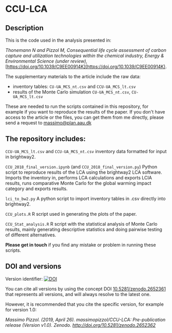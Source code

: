 # CCU-LCA## DescriptionThis is the code used in the analysis presented in:_Thonemann N and Pizzol M, Consequential life cycle assessment of carbon capture and utilization technologies within the chemical industry,  Energy & Environmental Science (under review),_ [https://doi.org/10.1039/C9EE00914K](https://doi.org/10.1039/C9EE00914K).The supplementary materials to the article include the raw data: - inventory tables: `CU-UA_MCS_nt.csv` and `CCU-UA_MCS_lt.csv`- results of the Monte Carlo simulation `CU-UA_MCS_nt.csv`, `CU-UA_MCS_lt.csv`These are needed to run the scripts contained in this repository, for example if you want to reproduce the results of the paper. If you don't have access to the article or the files, you can get them from me directly, please send a request to [massimo@plan.aau.dk](mailto:massimo@plan.aau.dk)## The repository includes:`CCU-UA_MCS_lt.csv` and `CCU-UA_MCS_nt.csv` inventory data formatted for input in brightway2.`CCU_2018_final_version.ipynb` (and `CCU_2018_final_version.py`) Python script to reproduce results of the LCA using the brightway2 LCA software. Imports the inventory in, performs LCA calculations and exports LCIA results, runs comparative Monte Carlo for the global warming impact category and exports results.`lci_to_bw2.py` A python script to import inventory tables in .csv directly into brightway2.`CCU_plots.R` R script used in generating the plots of the paper. `CCU_Stat_analysis.R` R script with the statistical analysis of Monte Carlo results, mainly generating descriptive statistics and doing pairwise testing of different alternatives.**Please get in touch** if you find any mistake or problem in running these scripts.## DOI and versionsVersion identifier:[![DOI](https://zenodo.org/badge/183655891.svg)](https://zenodo.org/badge/latestdoi/183655891)You can cite all versions by using the concept DOI [10.5281/zenodo.2652361](https://doi.org/10.5281/zenodo.2652361) that represents all versions, and will always resolve to the latest one. However, it is recommended that you cite the specific version, for example for version 1.0:_Massimo Pizzol. (2019, April 26). massimopizzol/CCU-LCA: Pre-publication release (Version v1.0). Zenodo. http://doi.org/10.5281/zenodo.2652362_